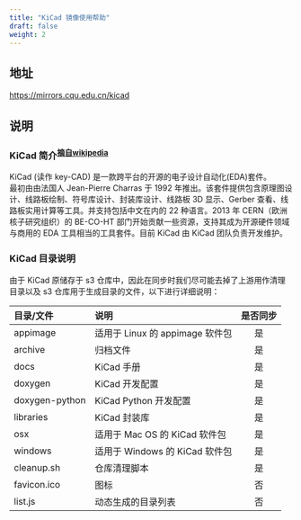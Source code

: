```yaml
---
title: "KiCad 镜像使用帮助"
draft: false
weight: 2
---
```

## 地址
https://mirrors.cqu.edu.cn/kicad
## 说明
### KiCad 简介<sup><a href="https://en.wikipedia.org/wiki/KiCad">摘自wikipedia</a></sup>
KiCad (读作 key-CAD) 是一款跨平台的开源的电子设计自动化(EDA)套件。</br>
最初由由法国人 Jean-Pierre Charras 于 1992 年推出。该套件提供包含原理图设计、线路板绘制、符号库设计、封装库设计、线路板 3D 显示、Gerber 查看、线路板实用计算等工具。并支持包括中文在内的 22 种语言。2013 年 CERN（欧洲核子研究组织）的 BE-CO-HT 部门开始贡献一些资源，支持其成为开源硬件领域与商用的 EDA 工具相当的工具套件。目前 KiCad 由 KiCad 团队负责开发维护。
### KiCad 目录说明
由于 KiCad 原储存于 s3 仓库中，因此在同步时我们尽可能去掉了上游用作清理目录以及 s3 仓库用于生成目录的文件，以下进行详细说明：

|目录/文件|说明|是否同步|
|:------|:---|:-----:|
|appimage|适用于 Linux 的 appimage 软件包|是|
|archive|归档文件|是|
|docs|KiCad 手册|是|
|doxygen|KiCad 开发配置|是|
|doxygen-python|KiCad Python 开发配置|是|
|libraries|KiCad 封装库|是|
|osx|适用于 Mac OS 的 KiCad 软件包|是|
|windows|适用于 Windows 的 KiCad 软件包|是|
|cleanup.sh|仓库清理脚本|是|
|favicon.ico|图标|否|
|list.js|动态生成的目录列表|否|
